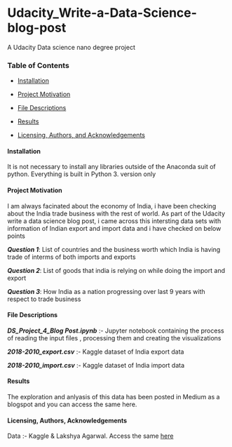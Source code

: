 # Udacity_Write-a-Data-Science-blog-post
A Udacity Data science nano degree project

### Table of Contents

 * [Installation](#Installation)

 * [Project Motivation](#Project_Motivation)

 * [File Descriptions](#File_Descriptions)

 * [Results](#Results)

 * [Licensing, Authors, and Acknowledgements](#Licensing)
<a name="Installation"></a>
#### Installation 

It is not necessary to install any libraries outside of the Anaconda suit of python. Everything is built in Python 3. version only
<a name="Project_Motivation"></a>
#### Project Motivation 

I am always facinated about the economy of India, i have been checking about the India trade business with the rest of world.
As part of the Udacity write a data science blog post, i came across this intersting data sets with information of Indian export and import data and i have checked on below points

*__Question 1__*: List of countries and the business worth which India is having trade of interms of both imports and exports

*__Question 2__*: List of goods that india is relying on while doing the import and export

*__Question 3__*: How India as a nation progressing over last 9 years with respect to trade business
<a name="File_Descriptions"></a>
#### File Descriptions 

*__DS_Project_4_Blog Post.ipynb__* :- Jupyter notebook containing the process of reading the input files , processing them and creating the visualizations

*__2018-2010_export.csv__* :- Kaggle dataset of India export data

*__2018-2010_import.csv__* :- Kaggle dataset of India import data
<a name="Results"></a>
#### Results 

The exploration and anlyasis of this data has been posted in Medium as a blogspot and you can access the same here.
<a name="Licensing"></a>
#### Licensing, Authors, Acknowledgements 

Data :- Kaggle & Lakshya Agarwal. Access the same [here](https://www.kaggle.com/lakshyaag/india-trade-data)



